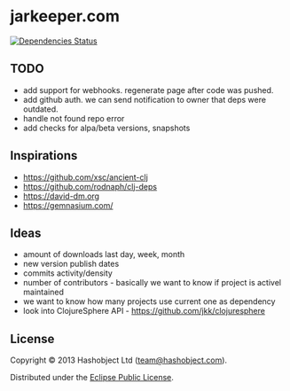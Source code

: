 # jarkeeper.com

[![Dependencies Status](http://jarkeeper.com/hashobject/jarkeeper.com/status.png)](http://jarkeeper.com/hashobject/jarkeeper.com)

## TODO


  * add support for webhooks. regenerate page after code was pushed.
  * add github auth. we can send notification to owner that deps were outdated.
  * handle not found repo error
  * add checks for alpa/beta versions, snapshots


## Inspirations

  * https://github.com/xsc/ancient-clj
  * https://github.com/rodnaph/clj-deps
  * https://david-dm.org
  * https://gemnasium.com/


## Ideas

  * amount of downloads last day, week, month
  * new version publish dates
  * commits activity/density
  * number of contributors - basically we want to know if project is activel maintained
  * we want to know how many projects use current one as dependency
  * look into ClojureSphere API  - https://github.com/jkk/clojuresphere



## License

Copyright © 2013 Hashobject Ltd (team@hashobject.com).

Distributed under the [Eclipse Public License](http://opensource.org/licenses/eclipse-1.0).
